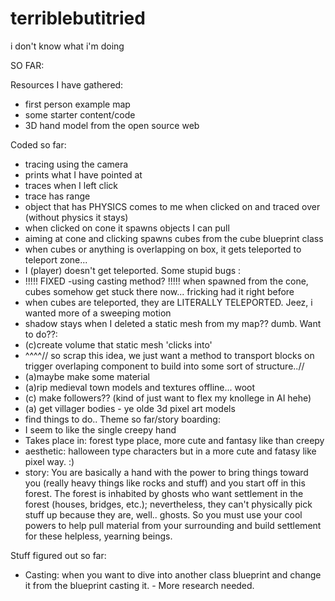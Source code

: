 # terriblebutitried
i don't know what i'm doing


SO FAR:

Resources I have gathered:
- first person example map
- some starter content/code
- 3D hand model from the open source web 

Coded so far:
- tracing using the camera
- prints what I have pointed at
- traces when I left click
- trace has range
- object that has PHYSICS comes to me when clicked on and traced over (without physics it stays)
- when clicked on cone it spawns objects I can pull
- aiming at cone and clicking spawns cubes from the cube blueprint class
- when cubes or anything is overlapping on box, it gets teleported to teleport zone...
- I (player) doesn't get teleported.
Some stupid bugs :
- !!!!! FIXED -using casting method? !!!!! when spawned from the cone, cubes somehow get stuck there now... fricking had it right before
- when cubes are teleported, they are LITERALLY TELEPORTED. Jeez, i wanted more of a sweeping motion
- shadow stays when I deleted a static mesh from my map?? dumb.
Want to do??:
- (c)create volume that static mesh 'clicks into' 
- ^^^^// so scrap this idea, we just want a method to transport blocks on trigger overlaping component to build into some sort of structure..//
- (a)maybe make some material
- (a)rip medieval town models and textures offline... woot
- (c) make followers?? (kind of just want to flex my knollege in AI hehe)
- (a) get villager bodies - ye olde 3d pixel art models
- find things to do..
Theme so far/story boarding:
- I seem to like the single creepy hand
- Takes place in: forest type place, more cute and fantasy like than creepy
- aesthetic: halloween type characters but in a more cute and fatasy like pixel way. :)
- story: You are basically a hand with the power to bring things toward you (really heavy things like rocks and stuff) and you start off in this forest. The forest is inhabited by ghosts who want settlement in the forest (houses, bridges, etc.); nevertheless, they can't physically pick stuff up because they are, well.. ghosts. So you must use your cool powers to help pull material from your surrounding and build settlement for these helpless, yearning beings.

Stuff figured out so far:
- Casting: when you want to dive into another class blueprint and change it from the blueprint casting it. - More research needed.
